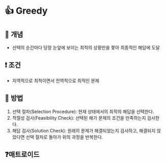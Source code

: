 # 👍 Greedy

## 📌 개념

- 선택의 순간마다 당장 눈앞에 보이는 최적의 상황만을 쫓아 최종적인 해답에 도달

## ❗️ 조건

- 지역적으로 최적이면서 전역적으로 최적인 문제

## 👀 방법
1. 선택 절차(Selection Procedure): 현재 상태에서의 최적의 해답을 선택한다.
2. 적절성 검사(Feasibility Check): 선택된 해가 문제의 조건을 만족하는지 검사한다.
3. 해답 검사(Solution Check): 원래의 문제가 해결되었는지 검사하고, 해결되지 않았다면 선택 절차로 돌아가 위의 과정을 반복한다.

## ❓매트로이드





